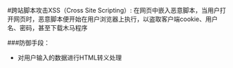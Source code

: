 #跨站脚本攻击XSS（Cross Site Scripting）: 在网页中嵌入恶意脚本，当用户打开网页时，恶意脚本便开始在用户浏览器上执行，以盗取客户端cookie、用户名、密码，甚至下载木马程序
<br />

###防御手段：
- 对用户输入的数据进行HTML转义处理